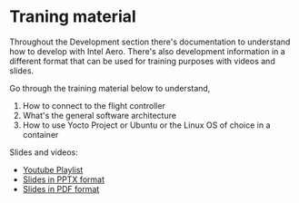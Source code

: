 # Traning material

Throughout the Development section there's documentation to understand how to
develop with Intel Aero. There's also development information in a different
format that can be used for training purposes with videos and slides.

Go through the training material below to understand,

1. How to connect to the flight controller
1. What's the general software architecture
1. How to use Yocto Project or Ubuntu or the Linux OS of choice in a container

Slides and videos:

* [Youtube 
  Playlist](https://www.youtube.com/playlist?list=PLTQSXsG86pGfyZm5ac6-ZtQsEniUJIE9o)
* [Slides in PPTX 
    format](https://github.com/intel-aero/Documents/tree/master/course/pptx)
* [Slides in PDF 
      format](https://github.com/intel-aero/Documents/tree/master/course/pdf)



